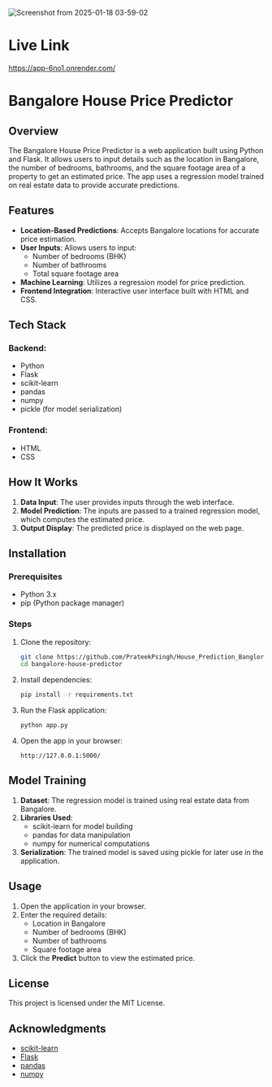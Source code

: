 ![Screenshot from 2025-01-18 03-59-02](https://github.com/user-attachments/assets/36da7530-564a-4897-89b9-d1e7b46b6f05)

# Live Link
https://app-6no1.onrender.com/

# Bangalore House Price Predictor

## Overview
The Bangalore House Price Predictor is a web application built using Python and Flask. It allows users to input details such as the location in Bangalore, the number of bedrooms, bathrooms, and the square footage area of a property to get an estimated price. The app uses a regression model trained on real estate data to provide accurate predictions.

## Features
- **Location-Based Predictions**: Accepts Bangalore locations for accurate price estimation.
- **User Inputs**: Allows users to input:
  - Number of bedrooms (BHK)
  - Number of bathrooms
  - Total square footage area
- **Machine Learning**: Utilizes a regression model for price prediction.
- **Frontend Integration**: Interactive user interface built with HTML and CSS.

## Tech Stack
### Backend:
- Python
- Flask
- scikit-learn
- pandas
- numpy
- pickle (for model serialization)

### Frontend:
- HTML
- CSS

## How It Works
1. **Data Input**: The user provides inputs through the web interface.
2. **Model Prediction**: The inputs are passed to a trained regression model, which computes the estimated price.
3. **Output Display**: The predicted price is displayed on the web page.

## Installation

### Prerequisites
- Python 3.x
- pip (Python package manager)

### Steps
1. Clone the repository:
   ```bash
   git clone https://github.com/PrateekPsingh/House_Prediction_Banglore.git
   cd bangalore-house-predictor
   ```
2. Install dependencies:
   ```bash
   pip install -r requirements.txt
   ```
3. Run the Flask application:
   ```bash
   python app.py
   ```
4. Open the app in your browser:
   ```
   http://127.0.0.1:5000/
   ```

## Model Training
1. **Dataset**: The regression model is trained using real estate data from Bangalore.
2. **Libraries Used**:
   - scikit-learn for model building
   - pandas for data manipulation
   - numpy for numerical computations
3. **Serialization**: The trained model is saved using pickle for later use in the application.


## Usage
1. Open the application in your browser.
2. Enter the required details:
   - Location in Bangalore
   - Number of bedrooms (BHK)
   - Number of bathrooms
   - Square footage area
3. Click the **Predict** button to view the estimated price.

## License
This project is licensed under the MIT License.

## Acknowledgments
- [scikit-learn](https://scikit-learn.org/)
- [Flask](https://flask.palletsprojects.com/)
- [pandas](https://pandas.pydata.org/)
- [numpy](https://numpy.org/)

